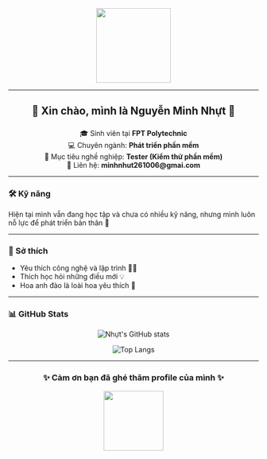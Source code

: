 <div align="center">
  <img src="https://media.giphy.com/media/M9gbBd9nbDrOTu1Mqx/giphy.gif" height="150" />
</div>

---

<h2 align="center">🌸 Xin chào, mình là Nguyễn Minh Nhựt 🌸</h2>

###

<p align="center">
🎓 Sinh viên tại <b>FPT Polytechnic</b><br>
💻 Chuyên ngành: <b>Phát triển phần mềm</b><br>
🎯 Mục tiêu nghề nghiệp: <b>Tester (Kiểm thử phần mềm)</b><br>
📧 Liên hệ: <b>minhnhut261006@gmai.com</b>
</p>

---

<h3 align="left">🛠️ Kỹ năng</h3>

<p align="left">Hiện tại mình vẫn đang học tập và chưa có nhiều kỹ năng, nhưng mình luôn nỗ lực để phát triển bản thân 🌱</p>

---

<h3 align="left">🌸 Sở thích</h3>

* Yêu thích công nghệ và lập trình 👩‍💻
* Thích học hỏi những điều mới 💡
* Hoa anh đào là loài hoa yêu thích 🌸

---

<h3 align="left">📊 GitHub Stats</h3>

<div align="center">

![Nhựt's GitHub stats](https://github-readme-stats.vercel.app/api?username=nhutdady\&show_icons=true\&theme=sakura)

![Top Langs](https://github-readme-stats.vercel.app/api/top-langs/?username=nhutdady\&layout=compact\&theme=sakura)

</div>

---

<h3 align="center">✨ Cảm ơn bạn đã ghé thăm profile của mình ✨</h3>

<p align="center">
  <img src="https://media.tenor.com/4C3jG9DNK9sAAAAi/cherry-blossom.gif" height="120"/>
</p>
